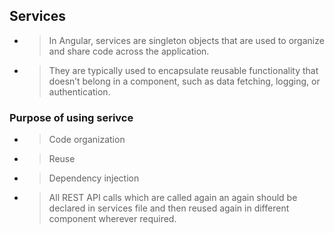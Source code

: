 ## Services
- >In Angular, services are singleton objects that are used to organize and share code across the application.
- >They are typically used to encapsulate reusable functionality that doesn’t belong in a component, such as data fetching, logging, or authentication.

### Purpose of using serivce
- >Code organization
- >Reuse
- >Dependency injection
- >All REST API calls which are called again an again should be declared in services file and then reused again in different component wherever required.